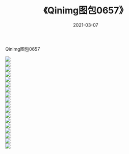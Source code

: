 ﻿---
layout: post
title:  《Qinimg图包0657》
date:   2021-03-07
img: http://imgx.orgx.ga/Qinimg图包/Qinimg图包0657/000.jpg
categories: [美女, 清纯, 唯美]
---

Qinimg图包0657

 ![](http://imgx.orgx.ga/Qinimg图包/Qinimg图包0657/001.jpg) <br>![](http://imgx.orgx.ga/Qinimg图包/Qinimg图包0657/002.jpg) <br>![](http://imgx.orgx.ga/Qinimg图包/Qinimg图包0657/003.jpg) <br>![](http://imgx.orgx.ga/Qinimg图包/Qinimg图包0657/004.jpg) <br>![](http://imgx.orgx.ga/Qinimg图包/Qinimg图包0657/005.jpg) <br>![](http://imgx.orgx.ga/Qinimg图包/Qinimg图包0657/006.jpg) <br>![](http://imgx.orgx.ga/Qinimg图包/Qinimg图包0657/007.jpg) <br>![](http://imgx.orgx.ga/Qinimg图包/Qinimg图包0657/008.jpg) <br>![](http://imgx.orgx.ga/Qinimg图包/Qinimg图包0657/009.jpg) <br>![](http://imgx.orgx.ga/Qinimg图包/Qinimg图包0657/010.jpg) <br>![](http://imgx.orgx.ga/Qinimg图包/Qinimg图包0657/011.jpg) <br>![](http://imgx.orgx.ga/Qinimg图包/Qinimg图包0657/012.jpg) <br>![](http://imgx.orgx.ga/Qinimg图包/Qinimg图包0657/013.jpg) <br>![](http://imgx.orgx.ga/Qinimg图包/Qinimg图包0657/014.jpg) <br>![](http://imgx.orgx.ga/Qinimg图包/Qinimg图包0657/015.jpg) <br>![](http://imgx.orgx.ga/Qinimg图包/Qinimg图包0657/016.jpg) <br>![](http://imgx.orgx.ga/Qinimg图包/Qinimg图包0657/017.jpg) <br>![](http://imgx.orgx.ga/Qinimg图包/Qinimg图包0657/018.jpg) <br>